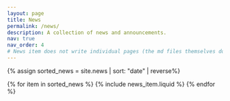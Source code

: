 ```yaml
---
layout: page
title: News
permalink: /news/
description: A collection of news and announcements.
nav: true
nav_order: 4
# News item does not write individual pages (the md files themselves do..) news_item writes the news page.
---
```


{% assign sorted_news = site.news | sort: "date" | reverse%}
<div class="container">
  <div class="row row-cols-2">
  {% for item in sorted_news %}
    {% include news_item.liquid %}
  {% endfor %}
  </div>
</div>
  


